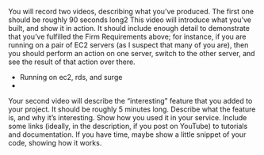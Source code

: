 You will record two videos, describing what you’ve produced. The first one
should be roughly 90 seconds long2 This video will introduce what you’ve built,
and show it in action. It should include enough detail to demonstrate that
you’ve fulfilled the Firm Requirements above; for instance, if you are running
on a pair of EC2 servers (as I suspect that many of you are), then you should
perform an action on one server, switch to the other server, and see the result
of that action over there.


- Running on ec2, rds, and surge
- 

Your second video will describe the “interesting” feature that you added to
your project. It should be roughly 5 minutes long. Describe what the feature
is, and why it’s interesting. Show how you used it in your service. Include
some links (ideally, in the description, if you post on YouTube) to tutorials and
documentation. If you have time, maybe show a little snippet of your code,
showing how it works.

